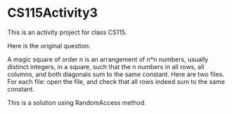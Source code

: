 # CS115Activity3

This is an activity project for class CS115.

Here is the original question:

A magic square of order n is an arrangement of n*n numbers, usually distinct integers, in a square, such that the n numbers in all rows, all columns, and both diagonals sum to the same constant. Here are two files. For each file: open the file, and check that all rows indeed sum to the same constant.

This is a solution using RandomAccess method.
